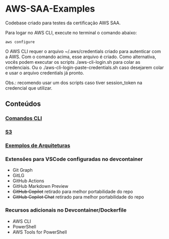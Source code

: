 # AWS-SAA-Examples
Codebase criado para testes da certificação AWS SAA.

Para logar no AWS CLI, execute no terminal o comando abaixo:

```
aws configure
```

O AWS CLI requer o arquivo ~/.aws/credentials criado para autenticar com a AWS. Com o comando acima, esse arquivo é criado.
Como alternativa, vocês podem executar os scripts ./aws-cli-login.sh para colar as credenciais.
Ou o ./aws-cli-login-paste-credentials.sh caso desejarem colar e usar o arquivo credentials já pronto.

Obs.: recomendo usar um dos scripts caso tiver session_token na credencial que utilizar.

## Conteúdos

### [Comandos CLI](./cli/README.md)

### [S3](./s3/README.md)

### [Exemplos de Arquiteturas](./arquiteturas_exemplos/README.md)

### Extensões para VSCode configuradas no devcontainer
* Git Graph
* GitLG
* GitHub Actions
* GitHub Markdown Preview
* ~~GitHub Copilot~~ retirado para melhor portabilidade do repo
* ~~GitHub Copilot Chat~~ retirado para melhor portabilidade do repo

### Recursos adicionais no Devcontainer/Dockerfile
* AWS CLI
* PowerShell
* AWS Tools for PowerShell
